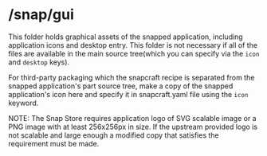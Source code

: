 # /snap/gui

This folder holds graphical assets of the snapped application, including application icons and desktop entry.  This folder is not necessary if all of the files are available in the main source tree(which you can specify via the `icon` and `desktop` keys).

For third-party packaging which the snapcraft recipe is separated from the snapped application's part source tree, make a copy of the snapped application's icon here and specify it in snapcraft.yaml file using the `icon` keyword.

NOTE: The Snap Store requires application logo of SVG scalable image or a PNG image with at least 256x256px in size.  If the upstream provided logo is not scalable and large enough a modified copy that satisfies the requirement must be made.